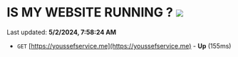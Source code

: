 # IS MY WEBSITE RUNNING ? [![](https://img.shields.io/static/v1?label=Sponsor&message=%E2%9D%A4&logo=GitHub&color=%23fe8e86)](https://github.com/sponsors/<username>)

Last updated: **5/2/2024, 7:58:24 AM**

- `GET` [https://youssefservice.me](https://youssefservice.me) - **Up** (155ms)
